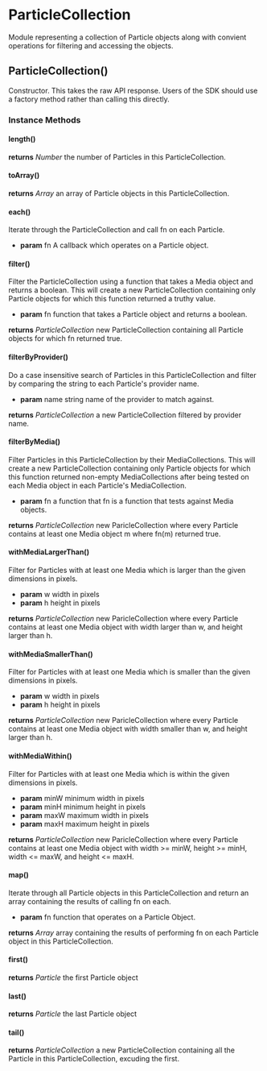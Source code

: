 # ParticleCollection

Module representing a collection of Particle objects along with
convient operations for filtering and accessing the objects.

## ParticleCollection()

Constructor. This takes the raw API response. Users of the SDK
should use a factory method rather than calling this directly.

### Instance Methods

#### length()

**returns** *Number* the number of Particles in this ParticleCollection.

#### toArray()

**returns** *Array* an array of Particle objects in this
ParticleCollection.

#### each()

Iterate through the ParticleCollection and call fn on each Particle.

+ **param** fn A callback which operates on a Particle object.

#### filter()

Filter the ParticleCollection using a function that takes a Media
object and returns a boolean. This will create a new
ParticleCollection containing only Particle objects for which this
function returned a truthy value.

+ **param** fn function that takes a Particle object and returns a boolean.

**returns** *ParticleCollection* new ParticleCollection containing all
Particle objects for which fn returned true.

#### filterByProvider()

Do a case insensitive search of Particles in this
ParticleCollection and filter by comparing the string to each
Particle's provider name.

+ **param** name string name of the provider to match against.

**returns** *ParticleCollection* a new ParticleCollection filtered by provider name.

#### filterByMedia()

Filter Particles in this ParticleCollection by their
MediaCollections. This will create a new ParticleCollection
containing only Particle objects for which this function
returned non-empty MediaCollections after being tested on each
Media object in each Particle's MediaCollection.

+ **param** fn a function that fn is a function that tests against
Media objects.

**returns** *ParticleCollection* new ParicleCollection where every
Particle contains at least one Media object m where fn(m)
returned true.

#### withMediaLargerThan()

Filter for Particles with at least one Media which is larger
than the given dimensions in pixels.

+ **param** w width in pixels
+ **param** h height in pixels

**returns** *ParticleCollection* new ParicleCollection where every
Particle contains at least one Media object with width larger
than w, and height larger than h.

#### withMediaSmallerThan()

Filter for Particles with at least one Media which is smaller
than the given dimensions in pixels.

+ **param** w width in pixels
+ **param** h height in pixels

**returns** *ParticleCollection* new ParicleCollection where every
Particle contains at least one Media object with width smaller
than w, and height larger than h.
#### withMediaWithin()

Filter for Particles with at least one Media which is within
the given dimensions in pixels.

+ **param** minW minimum width in pixels
+ **param** minH minimum height in pixels
+ **param** maxW maximum width in pixels
+ **param** maxH maximum height in pixels

**returns** *ParticleCollection* new ParicleCollection where every
Particle contains at least one Media object with width >=
minW, height >= minH, width <= maxW, and height <= maxH.

#### map()

Iterate through all Particle objects in this ParticleCollection
and return an array containing the results of calling fn on
each.

+ **param** fn function that operates on a Particle Object.

**returns** *Array* array containing the results of performing fn
on each Particle object in this ParticleCollection.

#### first()

**returns** *Particle* the first Particle object

#### last()

**returns** *Particle* the last Particle object

#### tail()

**returns** *ParticleCollection* a new ParticleCollection
containing all the Particle in this ParticleCollection,
excuding the first.

